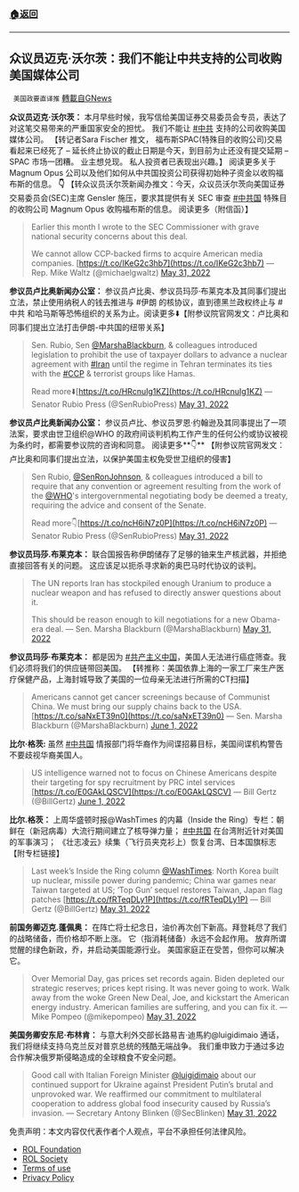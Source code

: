 ###  [:house:返回](README.md)
---


## 众议员迈克·沃尔茨：我们不能让中共支持的公司收购美国媒体公司
` 美国政要直译推` [轉載自GNews](https://gnews.org/zh-hans/2641063/)

**众议员迈克·沃尔茨：**
本月早些时候，我写信给美国证券交易委员会专员，表达了对这笔交易带来的严重国家安全的担忧。 我们不能让 [#中共](https://gettr.com/hashtag/%23%E4%B8%AD%E5%85%B1) 支持的公司收购美国媒体公司。 【转记者Sara Fischer 推文， 福布斯SPAC(特殊目的收购公司)交易看起来已经死了 – 延长终止协议的截止日期是今天，到目前为止还没有提交延期 – SPAC 市场一团糟。 业主想兑现。 私人投资者已表现出兴趣。】 阅读更多关于 Magnum Opus 公司以及他们如何从中共国投资公司获得初始种子资金以收购福布斯的信息。 **👇** 【转众议员沃尔茨新闻办推文：今天，众议员沃尔茨向美国证券交易委员会(SEC)主席 Gensler 施压，要求其提供有关 SEC 审查 [#中共国](https://gettr.com/hashtag/%23%E4%B8%AD%E5%85%B1%E5%9B%BD) 特殊目的收购公司 Magnum Opus 收购福布斯的信息。 阅读更多（附信函）】

> Earlier this month I wrote to the SEC Commissioner with grave national security concerns about this deal. 
> 
> We cannot allow CCP-backed firms to acquire American media companies. [https://t.co/IKeG2c3hb7](https://t.co/IKeG2c3hb7)
> — Rep. Mike Waltz (@michaelgwaltz) [May 31, 2022](https://twitter.com/michaelgwaltz/status/1531684298071449602?ref_src=twsrc%5Etfw)

**参议员卢比奥新闻办公室：**
参议员卢比奥、参议员玛莎·布莱克本及其同事们提出立法，禁止使用纳税人的钱去推进与 #伊朗 的核协议，直到德黑兰政权终止与 #中共 和哈马斯等恐怖组织的关系为止。阅读更多⬇️【附参议院官网发文：卢比奥和同事们提出立法打击伊朗-中共国的纽带关系】

> Sen. Rubio, Sen [@MarshaBlackburn](https://twitter.com/MarshaBlackburn?ref_src=twsrc%5Etfw), & colleagues introduced legislation to prohibit the use of taxpayer dollars to advance a nuclear agreement with [#Iran](https://twitter.com/hashtag/Iran?src=hash&amp;ref_src=twsrc%5Etfw) until the regime in Tehran terminates its ties with the [#CCP](https://twitter.com/hashtag/CCP?src=hash&amp;ref_src=twsrc%5Etfw) & terrorist groups like Hamas.
> 
> Read more⬇️[https://t.co/HRcnuIg1KZ](https://t.co/HRcnuIg1KZ)
> — Senator Rubio Press (@SenRubioPress) [May 31, 2022](https://twitter.com/SenRubioPress/status/1531662199403515907?ref_src=twsrc%5Etfw)

**参议员卢比奥新闻办公室：** 
参议员卢比、参议员罗恩·约翰逊及其同事提出了一项法案，要求由世卫组织@WHO 的政府间谈判机构工作产生的任何公约或协议被视为条约时，都需要参议院的咨询和同意。 阅读更多**👇** 【附参议院官网发文：卢比奥和同事们提出立法，以保护美国主权免受世卫组织的侵害】

> Sen Rubio, [@SenRonJohnson](https://twitter.com/SenRonJohnson?ref_src=twsrc%5Etfw), & colleagues introduced a bill to require that any convention or agreement resulting from the work of the [@WHO](https://twitter.com/WHO?ref_src=twsrc%5Etfw)'s intergovernmental negotiating body be deemed a treaty, requiring the advice and consent of the Senate. 
> 
> Read more👇[https://t.co/ncH6iN7z0P](https://t.co/ncH6iN7z0P)
> — Senator Rubio Press (@SenRubioPress) [May 31, 2022](https://twitter.com/SenRubioPress/status/1531666752945389568?ref_src=twsrc%5Etfw)

**参议员玛莎.布莱克本：**
联合国报告称伊朗储存了足够的铀来生产核武器，并拒绝直接回答有关的问题。 这应该足以扼杀寻求新的奥巴马时代协议的谈判。

> The UN reports Iran has stockpiled enough Uranium to produce a nuclear weapon and has refused to directly answer questions about it. 
> 
> This should be reason enough to kill negotiations for a new Obama-era deal.
> — Sen. Marsha Blackburn (@MarshaBlackburn) [May 31, 2022](https://twitter.com/MarshaBlackburn/status/1531689118014521345?ref_src=twsrc%5Etfw)

**参议员玛莎·布莱克本：**
都是因为 [#共产主义中国](https://gettr.com/hashtag/%23%E5%85%B1%E4%BA%A7%E4%B8%BB%E4%B9%89%E4%B8%AD%E5%9B%BD)，美国人无法进行癌症筛查。我们必须将我们的供应链带回美国。 【转推称：美国依靠上海的一家工厂来生产医疗保健产品，上海封城导致了美国的一位母亲无法进行所需的CT扫描】

> Americans cannot get cancer screenings because of Communist China. We must bring our supply chains back to the USA. [https://t.co/saNxET39n0](https://t.co/saNxET39n0)
> — Sen. Marsha Blackburn (@MarshaBlackburn) [June 1, 2022](https://twitter.com/MarshaBlackburn/status/1531825940988305411?ref_src=twsrc%5Etfw)

**比尔·格茨:**
虽然 [#中共国](https://gettr.com/hashtag/%23%E4%B8%AD%E5%85%B1%E5%9B%BD) 情报部门将华裔作为间谍招募目标，美国间谍机构警告不要歧视华裔美国人。

> US intelligence warned not to focus on Chinese Americans despite their targeting for spy recruitment by PRC intel services [https://t.co/E0GAkLQSCV](https://t.co/E0GAkLQSCV)
> — Bill Gertz (@BillGertz) [June 1, 2022](https://twitter.com/BillGertz/status/1531811159048736768?ref_src=twsrc%5Etfw)

**比尔.格茨：** 
上周华盛顿时报@WashTimes 的内幕（Inside the Ring）专栏：朝鲜在（新冠病毒）大流行期间建立了核导弹力量； [#中共国](https://gettr.com/hashtag/%23%E4%B8%AD%E5%85%B1%E5%9B%BD) 在台湾附近针对美国的军事演习； 《壮志凌云》续集（飞行员夹克衫上）恢复台湾、日本国旗标志 【附专栏链接】

> Last week’s Inside the Ring column [@WashTimes](https://twitter.com/WashTimes?ref_src=twsrc%5Etfw): North Korea built up nuclear, missile power during pandemic; China war games near Taiwan targeted at US; ‘Top Gun’ sequel restores Taiwan, Japan flag patches [https://t.co/fRTeqDLy1P](https://t.co/fRTeqDLy1P)
> — Bill Gertz (@BillGertz) [May 31, 2022](https://twitter.com/BillGertz/status/1531766447411634177?ref_src=twsrc%5Etfw)

**前国务卿迈克.蓬佩奥：**
在阵亡将士纪念日，油价再次创下新高。拜登耗尽了我们的战略储备，而价格却不断上涨。 它（指消耗储备）永远不会起作用。 放弃所谓觉醒的绿色新政，乔，并启动美国能源行业。 美国家庭正在受苦，但你可以解决它。

> Over Memorial Day, gas prices set records again. Biden depleted our strategic reserves; prices kept rising. It was never going to work. Walk away from the woke Green New Deal, Joe, and kickstart the American energy industry. American families are suffering, and you can fix it.
> — Mike Pompeo (@mikepompeo) [May 31, 2022](https://twitter.com/mikepompeo/status/1531701578704605190?ref_src=twsrc%5Etfw)

**美国务卿安东尼·布林肯：**
与意大利外交部长路易吉·迪馬約@luigidimaio 通话，我们将继续支持乌克兰反对普京总统的残酷无端战争。 我们重申致力于通过多边合作解决俄罗斯侵略造成的全球粮食不安全问题。

> Good call with Italian Foreign Minister [@luigidimaio](https://twitter.com/luigidimaio?ref_src=twsrc%5Etfw) about our continued support for Ukraine against President Putin’s brutal and unprovoked war. We reaffirmed our commitment to multilateral cooperation to address global food insecurity caused by Russia’s invasion.
> — Secretary Antony Blinken (@SecBlinken) [May 31, 2022](https://twitter.com/SecBlinken/status/1531672046312333312?ref_src=twsrc%5Etfw)

免责声明：本文内容仅代表作者个人观点，平台不承担任何法律风险。
  
- [ROL Foundation](https://rolfoundation.org/)
- [ROL Society](https://rolsociety.org/)
- [Terms of use](https://gnews.org/terms-of-use-3/)
- [Privacy Policy](https://gnews.org/privacy-policy/)
